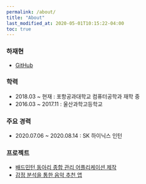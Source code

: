 ```yaml
---
permalink: /about/
title: "About"
last_modified_at: 2020-05-01T10:15:22-04:00
toc: true
---
```


### 하재현
  * [GitHub](https://github.com/rntlqvnf)

### 학력
  * 2018.03 ~ 현재 : 포항공과대학교 컴퓨터공학과 재학 중
  * 2016.03 ~ 2017.11 : 울산과학고등학교

### 주요 경력
  * 2020.07.06 ~ 2020.08.14 : SK 하이닉스 인턴

### 프로젝트
  * [배드민턴 동아리 종합 관리 어플리케이션 제작](https://github.com/rntlqvnf/ClearApp_FE)
  * [감정 분석을 통한 음악 추천 앱](https://github.com/rntlqvnf/IDEA_Outsourcing)
